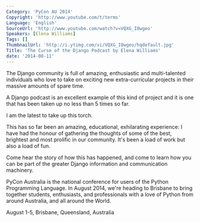 ```yaml
---
Category: 'PyCon AU 2014'
Copyright: 'http://www.youtube.com/t/terms'
Language: 'English'
SourceUrl: 'http://www.youtube.com/watch?v=VQXG_I0wgeo'
Speakers: [Elena Williams]
Tags: []
ThumbnailUrl: 'http://i.ytimg.com/vi/VQXG_I0wgeo/hqdefault.jpg'
Title: 'The Curse of the Django Podcast by Elena Williams'
date: '2014-08-11'
---
```

The Django community is full of amazing, enthusiastic and multi-talented individuals who love to take on exciting new extra-curricular projects in their massive amounts of spare time. 

A Django podcast is an excellent example of this kind of project and it is one that has been taken up no less than 5 times so far.

I am the latest to take up this torch.

This has so far been an amazing, educational, exhilarating experience: I have had the honour of gathering the thoughts of some of the best, brightest and most prolific in our community. It's been a load of work but also a load of fun.

Come hear the story of how this has happened, and come to learn how you can be part of the greater Django information and communication machinery.

PyCon Australia is the national conference for users of the Python Programming Language. In August 2014, we're heading to Brisbane to bring together students, enthusiasts, and professionals with a love of Python from around Australia, and all around the World. 

August 1-5, Brisbane, Queensland, Australia